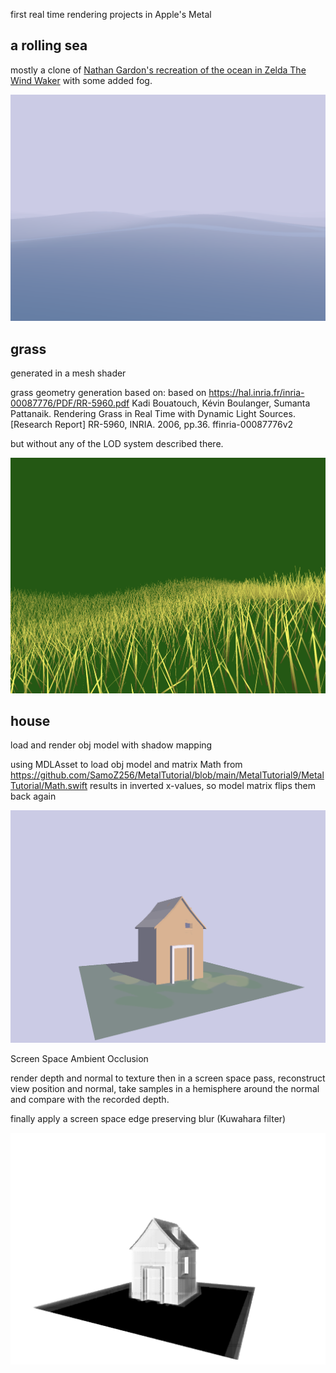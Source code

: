 first real time rendering projects in Apple's Metal

a rolling sea
---
    
mostly a clone of [Nathan Gardon's recreation of the ocean in
Zelda The Wind Waker](https://medium.com/@gordonnl/the-ocean-170fdfd659f1)
with some added fog.

![ocean](ocean.png)

grass
---
 
generated in a mesh shader

grass geometry generation based on:
based on https://hal.inria.fr/inria-00087776/PDF/RR-5960.pdf Kadi Bouatouch, Kévin Boulanger, Sumanta Pattanaik. Rendering Grass in Real Time with Dynamic Light Sources. [Research Report] RR-5960, INRIA. 2006, pp.36. ffinria-00087776v2

but without any of the LOD system described there.

![grass](grass.png)

house
---

load and render obj model with shadow mapping

using MDLAsset to load obj model and matrix Math from 
https://github.com/SamoZ256/MetalTutorial/blob/main/MetalTutorial9/MetalTutorial/Math.swift
results in inverted x-values, so model matrix flips them back again

![house](house.png)

Screen Space Ambient Occlusion

render depth and normal to texture
then in a screen space pass, reconstruct view position and normal, take samples in a hemisphere around the normal and compare with the recorded depth.

finally apply a screen space edge preserving blur (Kuwahara filter)

![ssao](ssao.png)
